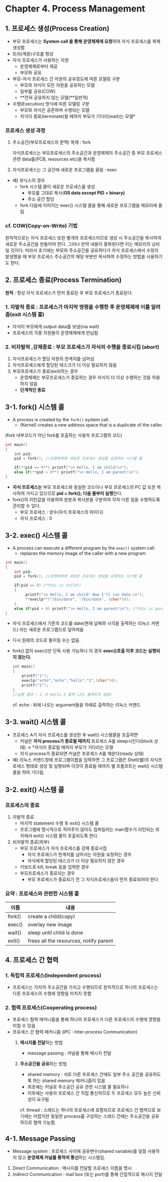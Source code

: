 # Chapter 4. Process Management

## 1. 프로세스 생성(Process Creation)

- 부모 프로세스는 **System call 을 통해 운영체제에 요청**하여 자식 프로세스를 복제 생성함
- 트리(계층)구조를 형성
- 자식 프로세스가 사용하는 자원
    - 운영체제로부터 제공
    - 부모와 공유
- 부모-자식 프로세스 간 자원의 공유정도에 따른 모델링 구분
    - 부모와 자식이 모든 자원을 공유하는 모델
    - 일부를 공유(COW)
    - **전혀 공유하지 않는 모델(**일반적)
- 수행(Execution) 방식에 따른 모델링 구분
    - 부모와 자식은 공존하며 수행되는 모델
    - 자식이 종료(terminate)될 때까지 부모가 기다리(wait)는 모델*

### 프로세스 생성 과정

1. 주소공간(부모프로세스의 문맥) 복제 : fork

    자식프로세스는 부모프로세스의 주소공간과 운영체제의 주소공간 중 부모 프로세스 관련 data를(PCB, resources etc)을 복사함

2. 자식프로세스는 그 공간에 새로운 프로그램을 올림 : exec
- 예) 유닉스의 경우
    - fork 시스템 콜이 새로운 프로세스를 생성
        - 부모를 그대로 복사(**OS data except PID + binary)**
        - 주소 공간 할당
    - fork 다음에 이어지는 exec() 시스템 콜을 통해 새로운 프로그램을 메모리에 올림

### cf. COW(Copy-on-Write) 기법

원칙적으로는 자식 프로세스 또한 별개의 프로세스이므로 생성 시 주소공간을 복사하여 새로운 주소공간을 만들어야 한다. 그러나 만약 내용이 중복된다면 이는 메모리의 낭비일 것이다. 따라서 초기에는 부모와 주소공간을 공유하다가 자식 프로세스에서 수정이 발생했을 때 부모 프로세스 주소공간의 해당 부분만 복사하여 수정하는 방법을 사용하기도 한다.

## 2. 프로세스 종료(Process Termination)

**원칙** : 항상 자식 프로세스가 먼저 종료된 후 부모 프로세스가 종료된다.

### 1. 자발적 종료 :  프로세스가 마지막 명령을 수행한 후 운영체제에 이를 알려줌(exit 시스템 콜)

- 자식이 부모에게 output data를 보냄(via wait)
- 프로세스의 각종 자원들이 운영체제에게 반납됨

### 2. 비자발적 ,강제종료 : 부모 프로세스가 자식의 수행을 종료시킴 (abort)

1. 자식프로세스가 할당 자원의 한계치를 넘어섬
2. 자식프로세스에게 할당된 태스크가 더 이상 필요하지 않음
3. 부모프로세스가 종료(exit)하는 경우
    - 운영체제는 부모프로세스가 종료하는 경우 자식이 더 이상 수행하는 것을 허용하지 않음
    - **단계적인 종료**

## 3-1. fork() 시스템 콜

- A process is created by the `fork()` system call.
    - (Kernel) creates a new address space that is a duplicate of the caller.

(fork 내부코드가 아닌 fork를 호출하는 사용자 프로그램의 코드)

```c
int main()
{
	int pid;
	pid = fork(); //운영체제에 새로운 프로세스 생성을 요청하는 시스템 콜

	if(**pid == 0**) printf("\n Hello, I am child!\n");
	else if(**pid > 0**) printf("\n Hello, I am parent!\n");
}
```

- **자식 프로세스는** 부모 프로세스와 동일한 코드이나
부모 프로세스의 PC 값 또한 복사하여 가지고 있으므로
**pid = fork(); 다음 줄부터 실행**한다.
- fork()의 리턴값을 이용하여 원본과 복사본을 구분하여 각자 다른 일을 수행하도록 관리할 수 있다.
    - 부모 프로세스 : 양수(자식 프로세스의 아이디)
    - 자식 프로세스 : 0

## 3-2. exec() 시스템 콜

- A process can execute a different program by the `exec()` system call.
    - replaces the memory image of the caller with a new program

```c
int main()
{
	int pid;
	pid = fork(); //운영체제에 새로운 프로세스 생성을 요청하는 시스템 콜

	if(pid == 0) /*this is child*/
	{
		 printf("\n Hello, I am child! Now I'll run date.\n");
		 **execlp**("/bin/date", "/bin/date", (char*)0); 
	}
	else if(pid > 0) printf("\n Hello, I am parent!\n"); /*this is parent*/
}
```

- 자식 프로세스에서 기존의 코드를 date(현재 날짜와 시각을 출력하는 리눅스 커맨드) 라는 새로운 프로그램으로 덮어씌움
- 다시 원래의 코드로 돌이킬 수는 없음.
- fork() 없이 exec()만 단독 사용 가능하나 이 경우 **exec()호출 이후 코드는 실행되지 않는다.**

    ```c
    int main()
    {
    	printf("1");
    	execlp("echo","echo","hello","3",(char*)0); 
    	printf("2");
    }
    //실행 결과 : 1 과 hello 3 출력 (2는 출력되지 않음)
    ```

    cf. echo : 뒤에 나오는 argument들을 차례로 출력하는 리눅스 커맨드

## 3-3. wait() 시스템 콜

- 프로세스 A가 자식 프로세스를 생성한 후 wait() 시스템콜을 호출하면
    - 커널은 **자식 process가 종료될 때까지** 프로세스 A를 sleep시킨다(block 상태) → *자식이 종료될 때까지 부모가 기다리는 모델
    - 자식 process가 종료되면 커널은 프로세스 A를 깨운다(ready 상태)
- 예) 리눅스 커맨드창에 프로그램이름을 입력하면 그 프로그램은 Shell(쉘)의 자식프로세스 형태로 생성 및 실행되며 이것이 종료될 때까지 쉘 프롬프트는 wait() 시스템콜을 하여 기다림.


## 3-2. exit() 시스템 콜

### 프로세스의 종료

1. 자발적 종료
    - 마지막 statement 수행 후 exit() 시스템 콜
    - 프로그램에 명시적으로 적어주지 않아도 컴파일러는 main함수가 리턴되는 위치에서 exit() 시스템 콜이 호출되도록 한다.
2. 비자발적 종료(외부)
    - 부모 프로세스가 자식 프로세스를 강제 종료시킴
        - 자식 프로세스가 한계치를 넘어서는 자원을 요청하는 경우
        - 자식에게 할당된 태스크가 더 이상 필요하지 않은 경우
    - 키보드로 kill, break 등을 입력한 경우
    - 부모프로세스가 종료되는 경우
        - 부모 프로세스가 종료되기 전 그 자식프로세스들이 먼저 종료되어야 한다

### 요약 : 프로세스와 관련한 시스템 콜

|이름|내용|
|----|----|
|fork()|create a child(copy)|
|exec()|overlay new image|
|wait()|sleep until child is done|
|exit()|frees all the resources, notify parent|


## 4. 프로세스 간 협력

### 1. 독립적 프로세스(Independent process)

- 프로세스는 각자의 주소공간을 가지고 수행되므로 원칙적으로 하나의 프로세스는 다른 프로세스의 수행에 영향을 미치지 못함

### 2. 협력 프로세스(Cooperating process)

- 프로세스 협력 매커니즘을 통해 하나의 프로세스가 다른 프로세스의 수행에 영향을 미칠 수 있음
- 프로세스 간 협력 매커니즘 (IPC : Inter-process Communication)
    1. **메시지를 전달**하는 방법
        - message passing : 커널을 통해 메시지 전달
    2. **주소공간을 공유**하는 방법
        - shared memory : 서로 다른 프로세스 간에도 일부 주소 공간을 공유하도록 하는 shared memory 메커니즘이 있음
        - 최초에는 커널로 주소공간 공유 관련 시스템 콜 필요하나
        - 이후에는 사용자 프로세스 간 직접 통신하므로 두 프로세스 모두 높은 신뢰성이 요구됨

        cf. thread : 스레드는 하나의 프로세스에 포함되므로 프로세스 간 협력으로 보기에는 어렵지만 동일한 process를 구성하는 스레드 간에는 주소공간을 공유하므로 협력 가능함.


## 4-1. Message Passing

- Message system : 프로세스 사이에 공유변수(shared variable)를 일절 사용하지 않고 **운영체제 커널를 통하여 통신**하는 시스템임.
1. Direct Communication :  메시지를 전달할 프로세스 이름을 명시
2. Indirect Communication : mail box (또는 port)를 통해 간접적으로 메시지 전달
